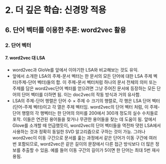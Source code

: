 # 2. 더 깊은 학습: 신경망 적용
## 6. 단어 벡터를 이용한 추론: word2vec 활용
### 2. 단어 벡터
#### 7. word2vec 대 LSA
- word2vec과 GloVe를 앞에서 이야기한 LSA와 비교해보는 것도 유익.
- 앞에서 소개한 LSA의 주제-문서 벡터는 한 문서의 모든 단어에 대한 LSA 주제 벡터(주제-단어 벡터)들의 합. 이 주제-문서 벡터처럼 하나의 문서 전체의 의미 또는 주제를 담은 word2vec단어 벡터를 얻으려면 그냥 주어진 문서에 등장하는 모든 단어의 단어 벡터를 더하면 됨. 이는 doc2vec의 작동 방식과 거의 유사함.
- LSA의 주제-단어 행렬은 단어 수 $\times$ 주제 수 크기의 행렬로, 각 행은 LSA 단어 벡터(단어-주제 벡터)이고 각 열은 주제 벡터임. word2vec의 단어 벡터 처럼, 이 주제-단어 행렬의 각 행벡터는 한 단어의 의미를 200에서 300개 정도의 실수 수치들로 포착. 이들은 연관된 용어들을 찾거나 무관한 용어들을 찾는 데 도움이 됨. 앞에서 Glove를 소개할 때 언급했듯이, word2vec의 단어 벡터들을 역전파 댓힌 LSA에서 사용하는 것과 정확히 동일한 SVD 알고리즘으로 구하는 것이 가능. 그러나 word2vec이 이동 구간으로 문서를 훑는 과정에서 같은 단어가 이동 구간에 여러 번 포함되므로, word2vec은 같은 길이의 문장에서 다른 접근 방식보다 더 많은 정보를 추출할 수 있음. 예를 들어 이동 구간의 길이가 5이면 한 단어는 최대 5번 재사용됨.